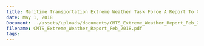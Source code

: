 ```yaml
---
title: Maritime Transportation Extreme Weather Task Force A Report To Congress
date: May 1, 2018
Document: ../assets/uploads/documents/CMTS_Extreme_Weather_Report_Feb_2018.pdf
filename: CMTS_Extreme_Weather_Report_Feb_2018.pdf
tags:
---
```

